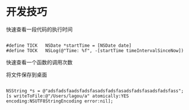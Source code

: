
# 开发技巧

快速查看一段代码的执行时间

```

#define TICK   NSDate *startTime = [NSDate date]
#define TOCK   NSLog(@"Time: %f", -[startTime timeIntervalSinceNow])

```
快速查看一个函数的调用次数

将文件保存到桌面

```

NSString *s = @"adsfadsfaadsfadsfasadsfadsfasadsfadsfasadsfadsfass";
[s writeToFile:@"/Users/lagou/a" atomically:YES encoding:NSUTF8StringEncoding error:nil];
    
```


